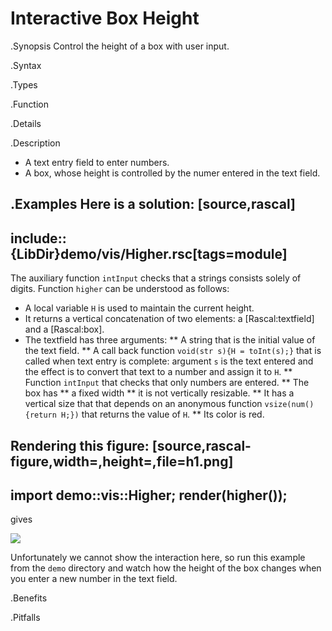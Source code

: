 # Interactive Box Height

.Synopsis
Control the height of a box with user input.

.Syntax

.Types

.Function

.Details

.Description

*  A text entry field to enter numbers.
*  A box, whose height is controlled by the numer entered in the text field.

.Examples
Here is a solution:
[source,rascal]
----
include::{LibDir}demo/vis/Higher.rsc[tags=module]
----

                
The auxiliary function `intInput` checks that a strings consists solely of digits.
Function `higher` can be understood as follows:

*  A local variable `H` is used to maintain the current height.
*  It returns a vertical concatenation of two elements: a [Rascal:textfield] and a [Rascal:box].
*  The textfield has three arguments:
**  A string that is the initial value of the text field.
**  A call back function `void(str s){H = toInt(s);}` that is called when text entry is complete:
     argument `s` is the text entered and the effect is to convert that text to a number and assign it to `H`.
**  Function `intInput` that checks that only numbers are entered.
**  The box has
**  a fixed width
**  it is not vertically resizable.
**  It has a vertical size that that depends on an anonymous function `vsize(num(){return H;})` that returns the value of `H`. 
**  Its color is red.


Rendering this figure:
[source,rascal-figure,width=,height=,file=h1.png]
----
import demo::vis::Higher;
render(higher());
----
gives


![]((h1.png))


Unfortunately we cannot show the interaction here, so run this example from the `demo` directory and watch how the height of the box changes when you enter a new number in the text field.

.Benefits

.Pitfalls

